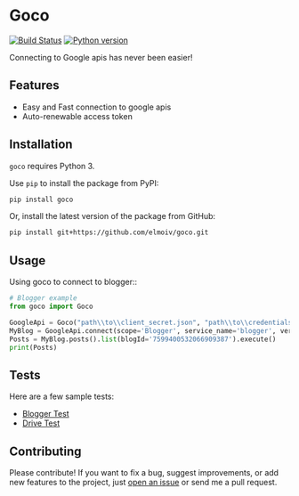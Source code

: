 # Goco
[![Build Status](https://api.travis-ci.org/elmoiv/goco.svg?branch=master)](https://travis-ci.org/elmoiv/goco)
[![Python version](https://img.shields.io/badge/python-3.x-brightgreen.svg)](https://pypi.org/project/goco/)

Connecting to Google apis has never been easier!

## Features
* Easy and Fast connection to google apis
* Auto-renewable access token

## Installation
`goco` requires Python 3.

Use `pip` to install the package from PyPI:

```bash
pip install goco
```

Or, install the latest version of the package from GitHub:

```bash
pip install git+https://github.com/elmoiv/goco.git
```

## Usage
Using goco to connect to blogger::

```python
# Blogger example
from goco import Goco

GoogleApi = Goco("path\\to\\client_secret.json", "path\\to\\credentials.storage")
MyBlog = GoogleApi.connect(scope='Blogger', service_name='blogger', version='v3')
Posts = MyBlog.posts().list(blogId='7599400532066909387').execute()
print(Posts)
```

## Tests
Here are a few sample tests:

* [Blogger Test](https://github.com/elmoiv/goco/tree/master/tests/test2.py)
* [Drive Test](https://github.com/elmoiv/goco/tree/master/tests/test1.py)

## Contributing
Please contribute! If you want to fix a bug, suggest improvements, or add new features to the project, just [open an issue](https://github.com/elmoiv/goco/issues) or send me a pull request.
